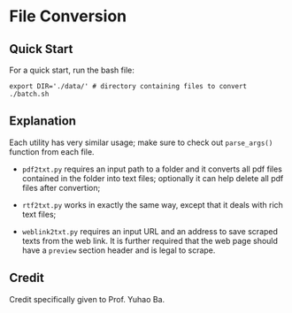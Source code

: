 # File Conversion

## Quick Start

For a quick start, run the bash file:

```
export DIR='./data/' # directory containing files to convert
./batch.sh
```

## Explanation

Each utility has very similar usage; make sure to check out `parse_args()` function from each file.

- `pdf2txt.py` requires an input path to a folder and it converts all pdf files contained in the folder into text files; optionally it can help delete all pdf files after convertion;
 
- `rtf2txt.py` works in exactly the same way, except that it deals with rich text files;

- `weblink2txt.py` requires an input URL and an address to save scraped texts from the web link. It is further required that the web page should have a `preview` section header and is legal to scrape.

## Credit

Credit specifically given to Prof. Yuhao Ba.